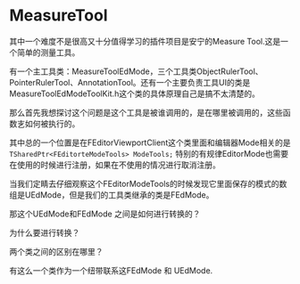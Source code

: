 # MeasureTool

其中一个难度不是很高又十分值得学习的插件项目是安宁的Measure Tool.这是一个简单的测量工具。

有一个主工具类：MeasureToolEdMode，三个工具类ObjectRulerTool、PointerRulerTool、AnnotationTool。还有一个主要负责工具UI的类是MeasureToolEdModeToolKit.h这个类的具体原理自己是搞不太清楚的。

那么首先我想探讨这个问题是这个工具是被谁调用的，是在哪里被调用的，这些函数㐊如何被执行的。

其中总的一个位置是在FEditorViewportClient这个类里面和编辑器Mode相关的是`TSharedPtr<FEditorteModeTools> ModeTools;` 特别的有规律EditorMode也需要在使用的时候进行注册，如果在不使用的情况进行取消注册。

当我们定睛去仔细观察这个FEditorModeTools的时候发现它里面保存的模式的数组是UEdMode，但是我们的工具类继承的类是FEdMode。

那这个UEdMode和FEdMode 之间是如何进行转换的？

为什么要进行转换？

两个类之间的区别在哪里？

有这么一个类作为一个纽带联系这FEdMode 和 UEdMode.



<img alt="" class="gitbook-drawing">
